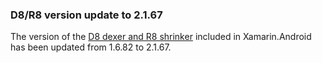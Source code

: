 ### D8/R8 version update to 2.1.67

The version of the [D8 dexer and R8 shrinker](https://r8.googlesource.com/r8)
included in Xamarin.Android has been updated from 1.6.82 to 2.1.67.

